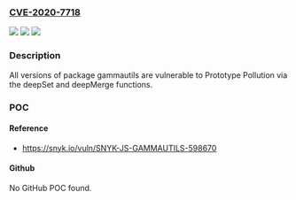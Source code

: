 ### [CVE-2020-7718](https://cve.mitre.org/cgi-bin/cvename.cgi?name=CVE-2020-7718)
![](https://img.shields.io/static/v1?label=Product&message=gammautils&color=blue)
![](https://img.shields.io/static/v1?label=Version&message=%3E%3D%200%20&color=brighgreen)
![](https://img.shields.io/static/v1?label=Vulnerability&message=Prototype%20Pollution&color=brighgreen)

### Description

All versions of package gammautils are vulnerable to Prototype Pollution via the deepSet and deepMerge functions.

### POC

#### Reference
- https://snyk.io/vuln/SNYK-JS-GAMMAUTILS-598670

#### Github
No GitHub POC found.

